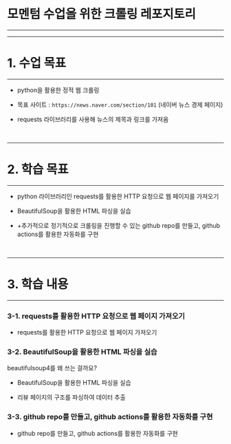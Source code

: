 # 모멘텀 수업을 위한 크롤링 레포지토리

------

----
# 1. 수업 목표 
----
- python을 활용한 정적 웹 크롤링

- 목표 사이트 : `https://news.naver.com/section/101` (네이버 뉴스 경제 페이지)

- requests 라이브러리를 사용해 뉴스의 제목과 링크를 가져옴


&nbsp;


----
# 2. 학습 목표
----
- python 라이브러리인 requests를 활용한 HTTP 요청으로 웹 페이지를 가져오기

- BeautifulSoup을 활용한 HTML 파싱을 실습

- +추가적으로 정기적으로 크롤링을 진행할 수 있는 github repo를 만들고, github actions를 활용한 자동화를 구현


&nbsp;

----
# 3. 학습 내용
----
### 3-1. requests를 활용한 HTTP 요청으로 웹 페이지 가져오기

- requests를 활용한 HTTP 요청으로 웹 페이지 가져오기

### 3-2. BeautifulSoup을 활용한 HTML 파싱을 실습

beautifulsoup4를 왜 쓰는 걸까요?
- BeautifulSoup을 활용한 HTML 파싱을 실습

- 리뷰 페이지의 구조를 파싱하여 데이터 추출

### 3-3. github repo를 만들고, github actions를 활용한 자동화를 구현

- github repo를 만들고, github actions를 활용한 자동화를 구현

&nbsp;